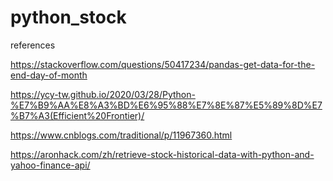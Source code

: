 # python_stock
references 

https://stackoverflow.com/questions/50417234/pandas-get-data-for-the-end-day-of-month

https://ycy-tw.github.io/2020/03/28/Python-%E7%B9%AA%E8%A3%BD%E6%95%88%E7%8E%87%E5%89%8D%E7%B7%A3(Efficient%20Frontier)/

https://www.cnblogs.com/traditional/p/11967360.html

https://aronhack.com/zh/retrieve-stock-historical-data-with-python-and-yahoo-finance-api/
